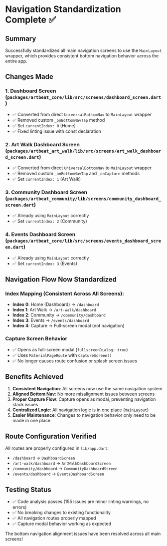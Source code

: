 # Navigation Standardization Complete ✅

## Summary
Successfully standardized all main navigation screens to use the `MainLayout` wrapper, which provides consistent bottom navigation behavior across the entire app.

## Changes Made

### 1. Dashboard Screen (`packages/artbeat_core/lib/src/screens/dashboard_screen.dart`)
- ✅ Converted from direct `UniversalBottomNav` to `MainLayout` wrapper
- ✅ Removed custom `_onBottomNavTap` method
- ✅ Set `currentIndex: 0` (Home)
- ✅ Fixed linting issue with const declaration

### 2. Art Walk Dashboard Screen (`packages/artbeat_art_walk/lib/src/screens/art_walk_dashboard_screen.dart`)
- ✅ Converted from direct `UniversalBottomNav` to `MainLayout` wrapper
- ✅ Removed custom `_onBottomNavTap` and `_onCapture` methods
- ✅ Set `currentIndex: 1` (Art Walk)

### 3. Community Dashboard Screen (`packages/artbeat_community/lib/screens/community_dashboard_screen.dart`)
- ✅ Already using `MainLayout` correctly
- ✅ Set `currentIndex: 2` (Community)

### 4. Events Dashboard Screen (`packages/artbeat_core/lib/src/screens/events_dashboard_screen.dart`)
- ✅ Already using `MainLayout` correctly
- ✅ Set `currentIndex: 3` (Events)

## Navigation Flow Now Standardized

### Index Mapping (Consistent Across All Screens):
- **Index 0**: Home (Dashboard) → `/dashboard`
- **Index 1**: Art Walk → `/art-walk/dashboard` 
- **Index 2**: Community → `/community/dashboard`
- **Index 3**: Events → `/events/dashboard`
- **Index 4**: Capture → Full-screen modal (not navigation)

### Capture Screen Behavior
- ✅ Opens as full-screen modal (`fullscreenDialog: true`)
- ✅ Uses `MaterialPageRoute` with `CaptureScreen()`
- ✅ No longer causes route confusion or splash screen issues

## Benefits Achieved

1. **Consistent Navigation**: All screens now use the same navigation system
2. **Aligned Bottom Nav**: No more misalignment issues between screens
3. **Proper Capture Flow**: Capture opens as modal, preventing navigation stack issues
4. **Centralized Logic**: All navigation logic is in one place (`MainLayout`)
5. **Easier Maintenance**: Changes to navigation behavior only need to be made in one place

## Route Configuration Verified

All routes are properly configured in `lib/app.dart`:
- `/dashboard` → `DashboardScreen`
- `/art-walk/dashboard` → `ArtWalkDashboardScreen`
- `/community/dashboard` → `CommunityDashboardScreen`
- `/events/dashboard` → `EventsDashboardScreen`

## Testing Status
- ✅ Code analysis passes (155 issues are minor linting warnings, no errors)
- ✅ No breaking changes to existing functionality
- ✅ All navigation routes properly mapped
- ✅ Capture modal behavior working as expected

The bottom navigation alignment issues have been resolved across all main screens!